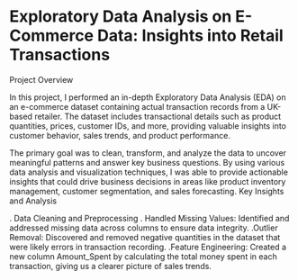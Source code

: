 # Exploratory Data Analysis on E-Commerce Data: Insights into Retail Transactions
Project Overview

In this project, I performed an in-depth Exploratory Data Analysis (EDA) on an e-commerce dataset containing actual transaction records from a UK-based retailer. The dataset includes transactional details such as product quantities, prices, customer IDs, and more, providing valuable insights into customer behavior, sales trends, and product performance.

The primary goal was to clean, transform, and analyze the data to uncover meaningful patterns and answer key business questions. By using various data analysis and visualization techniques, I was able to provide actionable insights that could drive business decisions in areas like product inventory management, customer segmentation, and sales forecasting.
Key Insights and Analysis

. Data Cleaning and Preprocessing
. Handled Missing Values: Identified and addressed missing data across columns to ensure data integrity.
.Outlier Removal: Discovered and removed negative quantities in the dataset that were likely errors in transaction recording.
.Feature Engineering: Created a new column Amount_Spent by calculating the total money spent in each transaction, giving us a clearer picture of sales trends.
